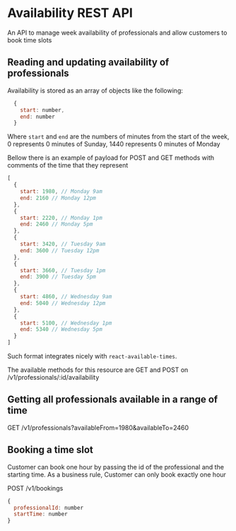 # Availability REST API

An API to manage week availability of professionals and allow customers to book time slots

## Reading and updating availability of professionals

Availability is stored as an array of objects like the following:

```js
  {
    start: number,
    end: number
  }
```

Where `start` and `end` are the numbers of minutes from the start of the week, 0 represents 0 minutes of Sunday, 1440 represents 0 minutes of Monday

Bellow there is an example of payload for POST and GET methods with comments of the time that they represent
```js
[
  {
    start: 1980, // Monday 9am 
    end: 2160 // Monday 12pm 
  },
  {
    start: 2220, // Monday 1pm
    end: 2460 // Monday 5pm
  },
  {
    start: 3420, // Tuesday 9am
    end: 3600 // Tuesday 12pm
  },
  {
    start: 3660, // Tuesday 1pm
    end: 3900 // Tuesday 5pm
  },
  {
    start: 4860, // Wednesday 9am
    end: 5040 // Wednesday 12pm
  },
  {
    start: 5100, // Wednesday 1pm
    end: 5340 // Wednesday 5pm
  }
]
```

Such format integrates nicely with `react-available-times`.

The available methods for this resource are GET and POST on /v1/professionals/:id/availability

## Getting all professionals available in a range of time

GET /v1/professionals?availableFrom=1980&availableTo=2460

## Booking a time slot

Customer can book one hour by passing the id of the professional and the starting time.
As a business rule, Customer can only book exactly one hour

POST /v1/bookings

```js
{
  professionalId: number
  startTime: number
}
```
